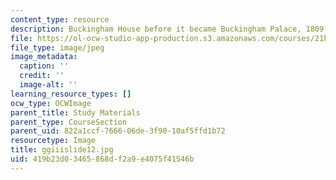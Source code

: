 ```yaml
---
content_type: resource
description: Buckingham House before it became Buckingham Palace, 1809.
file: https://ol-ocw-studio-app-production.s3.amazonaws.com/courses/21h-342-the-royal-family-fall-2003/419b23d03465868df2a9e4075f41546b_ggiiislide12.jpg
file_type: image/jpeg
image_metadata:
  caption: ''
  credit: ''
  image-alt: ''
learning_resource_types: []
ocw_type: OCWImage
parent_title: Study Materials
parent_type: CourseSection
parent_uid: 822a1ccf-7666-06de-3f90-10af5ffd1b72
resourcetype: Image
title: ggiiislide12.jpg
uid: 419b23d0-3465-868d-f2a9-e4075f41546b
---
```

